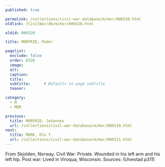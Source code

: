 ```yaml
---
published: true

permalink: /collections/civil-war-database/m/mor/006520.html
oldlink: /CivilWar/db/m/mor/006520.html

oldid: 006520

title: MORFRID, Peder

pagelist:
  exclude: false
  order: 6520
  image: 
  alt:
  caption:
  title:
  subtitle:      # Defaults to page subtitle
  teaser:

category: 
  - M 
  - MOR

previous:
  title: MORFRID, Johannes
  url: /collections/civil-war-database/m/mor/006519.html  
next:
  title: MORK, Ole T.
  url: /collections/civil-war-database/m/mor/006521.html   
---
```

From Skjolden, Norway. Civil War: Private. Wounded in his left arm and his left hip. Post war: Lived in Viroqua, Wisconsin. Sources: (Ulvestad p311)